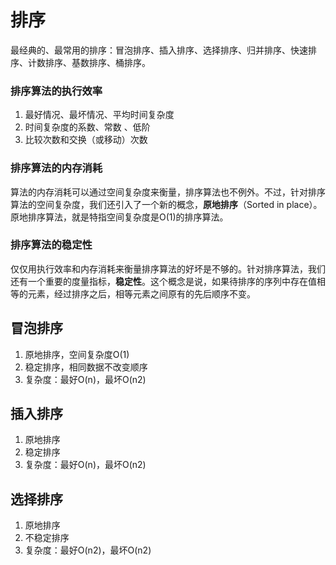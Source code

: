 # 排序



最经典的、最常用的排序：冒泡排序、插入排序、选择排序、归并排序、快速排序、计数排序、基数排序、桶排序。



### 排序算法的执行效率

1. 最好情况、最坏情况、平均时间复杂度
2. 时间复杂度的系数、常数 、低阶
3. 比较次数和交换（或移动）次数



### 排序算法的内存消耗

算法的内存消耗可以通过空间复杂度来衡量，排序算法也不例外。不过，针对排序算法的空间复杂度，我们还引入了一个新的概念，**原地排序**（Sorted in place）。原地排序算法，就是特指空间复杂度是O(1)的排序算法。



### 排序算法的稳定性

仅仅用执行效率和内存消耗来衡量排序算法的好坏是不够的。针对排序算法，我们还有一个重要的度量指标，**稳定性**。这个概念是说，如果待排序的序列中存在值相等的元素，经过排序之后，相等元素之间原有的先后顺序不变。



## 冒泡排序

1. 原地排序，空间复杂度O(1)
2. 稳定排序，相同数据不改变顺序
3. 复杂度：最好O(n)，最坏O(n2)



## 插入排序



1. 原地排序
2. 稳定排序
3. 复杂度：最好O(n)，最坏O(n2)



## 选择排序



1. 原地排序
2. 不稳定排序
3. 复杂度：最好O(n2)，最坏O(n2)









